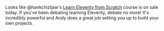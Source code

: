 Looks like @hankchizljaw's [Learn Eleventy from Scratch](https://piccalil.li/course/learn-eleventy-from-scratch/) course is on sale today. If you've been debating learning Eleventy, debate no more! It's incredibly powerful and Andy does a great job setting you up to build your own projects.

